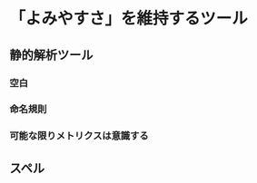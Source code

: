# 「よみやすさ」を維持するツール

<!-- TODO 記事を書く -->

## 静的解析ツール

### 空白

### 命名規則

### 可能な限りメトリクスは意識する

## スペル


